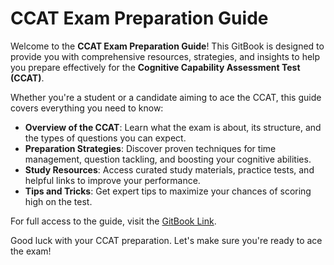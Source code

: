 # CCAT Exam Preparation Guide

Welcome to the **CCAT Exam Preparation Guide**! This GitBook is designed to provide you with comprehensive resources, strategies, and insights to help you prepare effectively for the **Cognitive Capability Assessment Test (CCAT)**.

Whether you're a student or a candidate aiming to ace the CCAT, this guide covers everything you need to know:

- **Overview of the CCAT**: Learn what the exam is about, its structure, and the types of questions you can expect.
- **Preparation Strategies**: Discover proven techniques for time management, question tackling, and boosting your cognitive abilities.
- **Study Resources**: Access curated study materials, practice tests, and helpful links to improve your performance.
- **Tips and Tricks**: Get expert tips to maximize your chances of scoring high on the test.

For full access to the guide, visit the [GitBook Link](https://ccat.chinmaypatil.net).

Good luck with your CCAT preparation. Let's make sure you're ready to ace the exam!
